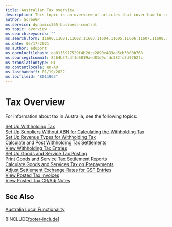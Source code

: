 ```yaml
---
title: Australian Tax overview
description: This topic is an overview of articles that cover how to set up and use the tax functionality in Australia.
author: SorenGP
ms.service: dynamics365-business-central
ms.topic: overview
ms.search.keywords: ''
ms.search.form: 11600,11601,11602,11603,11604,11605,11606,11607,11608,11609,11610,11611,11612,11613,11614,28040,28041,28042,28043,28044,28071,28072,28073,28074,28075,28076,28077,28078,28079,28080,28081,28082
ms.date: 06/17/2021
ms.author: edupont
ms.openlocfilehash: da01f5917529f4b2dce2890e433ae5cb3008b768
ms.sourcegitcommit: 8464b37c4f1e5819aed81d9cfdc382fc3d0762fc
ms.translationtype: HT
ms.contentlocale: en-AU
ms.lasthandoff: 01/19/2022
ms.locfileid: "8011963"
---
```

# <a name="tax-overview"></a>Tax Overview

For information about tax in Australia, see the following topics:  

[Set Up Withholding Tax](how-to-set-up-withholding-tax.md)  
[Set Up Suppliers Without ABN for Calculating the Withholding Tax](how-to-set-up-vendors-without-abn-for-calculating-the-withholding-tax.md)  
[Set Up Revenue Types for Withholding Tax](how-to-set-up-revenue-types-for-withholding-tax.md)    
[Calculate and Post Withholding Tax Settlements](how-to-calculate-and-post-withholding-tax-settlements.md)  
[View Withholding Tax Entries](how-to-view-withholding-tax-entries.md)  
[Set Up Goods and Service Tax Posting](how-to-set-up-goods-and-service-tax-posting.md)  
[Print Goods and Service Tax Settlement Reports](how-to-print-goods-and-service-tax-settlement-reports.md)  
[Calculate Goods and Services Tax on Prepayments](how-to-calculate-goods-and-services-tax-on-prepayments.md)  
[Adjust Settlement Exchange Rates for GST Entries](how-to-adjust-settlement-exchange-rates-for-vat-entries.md)  
[View Posted Tax Invoices](how-to-view-posted-tax-invoices.md)  
[View Posted Tax CR/Adj Notes](how-to-view-posted-tax-credit-memos.md)

## <a name="see-also"></a>See Also

[Australia Local Functionality](australia-local-functionality.md)  


[!INCLUDE[footer-include](../../includes/footer-banner.md)]